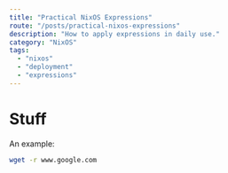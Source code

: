 ```yaml
---
title: "Practical NixOS Expressions"
route: "/posts/practical-nixos-expressions"
description: "How to apply expressions in daily use."
category: "NixOS"
tags:
  - "nixos"
  - "deployment"
  - "expressions"
---
```


# Stuff

An example:
``` bash
wget -r www.google.com
```

